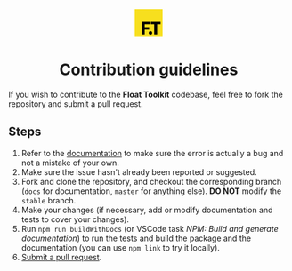 <div align="center" style="margin-bottom: 0.5rem">
	<img src="https://raw.githubusercontent.com/float-toolkit/core/HEAD/media/ftlogo.svg" width="50" />
</div>

<h1 align="center">Contribution guidelines</h1>

If you wish to contribute to the **Float Toolkit** codebase, feel free to fork the repository and submit a pull request.

## Steps

1.  Refer to the [documentation](https://float-toolkit.web.app/) to make sure the error is actually a bug and not a mistake of your own.
1.  Make sure the issue hasn't already been reported or suggested.
1.  Fork and clone the repository, and checkout the corresponding branch (`docs` for documentation, `master` for anything else). **DO NOT** modify the `stable` branch.
1.  Make your changes (if necessary, add or modify documentation and tests to cover your changes).
1.  Run `npm run buildWithDocs` (or VSCode task _NPM: Build and generate documentation_) to run the tests and build the package and the documentation (you can use `npm link` to try it locally).
1.  [Submit a pull request](https://github.com/float-toolkit/core/compare).
